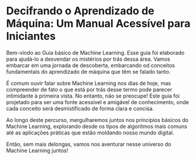 # Decifrando o Aprendizado de Máquina: Um Manual Acessível para Iniciantes

Bem-vindo ao Guia básico de Machine Learning. Esse guia foi elaborado para ajudá-lo a desvendar os mistérios por trás dessa área. Vamos embarcar em uma jornada de descoberta, embarcando od conceitos fundamentais do aprendizado de máquina que têm se falado tanto.

É comum ouvir falar sobre Machine Learning nos dias de hoje, mas compreender de fato o que está por trás desse termo pode parecer intimidante à primeira vista. No entanto, não se preocupe! Este guia foi projetado para ser uma fonte acessível e amigável de conhecimento, onde cada conceito será desmistificado de forma clara e concisa.

Ao longo deste percurso, mergulharemos juntos nos princípios básicos do Machine Learning, explorando desde os tipos de algoritmos mais comuns até as aplicações práticas que estão moldando nosso mundo digital. 

Então, sem mais delongas, vamos nos aventurar nesse universo do Machine Learning juntos!




